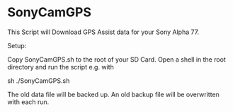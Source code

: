 # SonyCamGPS

This Script will Download GPS Assist data for your Sony Alpha 77.

Setup:

Copy SonyCamGPS.sh to the root of your SD Card.
Open a shell in the root directory and run the script e.g. with

  sh ./SonyCamGPS.sh

The old data file will be backed up. An old backup file will be overwritten with each run.










